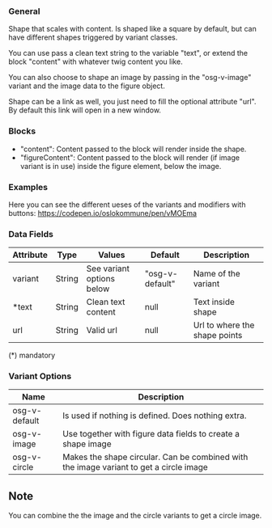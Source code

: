 ### General

Shape that scales with content. Is shaped like a square by default, but can have different shapes triggered by variant classes.

You can use pass a clean text string to the variable "text", or extend the block "content" with whatever twig content you like.

You can also choose to shape an image by passing in the "osg-v-image" variant and the image data to the figure object.

Shape can be a link as well, you just need to fill the optional attribute "url". By default this link will open in a new window.

### Blocks

- "content": Content passed to the block will render inside the shape.
- "figureContent": Content passed to the block will render (if image variant is in use) inside the figure element, below the image.

### Examples
Here you can see the different ueses of the variants and modifiers with buttons: <a href="https://codepen.io/oslokommune/pen/vMOEma" target="_blank">https://codepen.io/oslokommune/pen/vMOEma</a>

### Data Fields

| Attribute | Type   | Values                    | Default         | Description                   |
| --------- | ------ | ------------------------- | --------------- | ----------------------------- |
| variant   | String | See variant options below | "osg-v-default" | Name of the variant           |
| \*text    | String | Clean text content        | null            | Text inside shape             |
| url       | String | Valid url                 | null            | Url to where the shape points |

(\*) mandatory

### Variant Options

| Name          | Description                                                                            |
| ------------- | -------------------------------------------------------------------------------------- |
| osg-v-default | Is used if nothing is defined. Does nothing extra.                                     |
| osg-v-image   | Use together with figure data fields to create a shape image                           |
| osg-v-circle  | Makes the shape circular. Can be combined with the image variant to get a circle image |

## Note

You can combine the the image and the circle variants to get a circle image.
